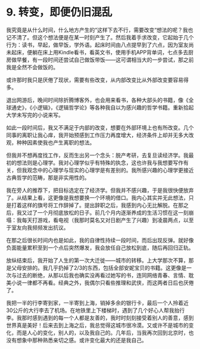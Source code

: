 # 9. 转变，即便仍旧混乱

我究竟是从什么时间，什么地方产生的“这样下去不行，需要改变“想法的呢？我也记不清了。但这个想法便是在某一时刻产生了。然后我着手求改变，它起始于几个行为：读书，早起，做早饭，学外语。起床时间由八点提早到了六点，因为室友尚未起床，便躺在床上用Kindle看书，看英文书，使用手机APP背单词，七点多去厨房做早餐，有一段时间还尝试自己做饭带饭——这可谓相当大的一步尝试，那之前我是全然不会做饭的。

或许那时我只是厌倦了现状，需要有些改变，从内部改变比从外部改变要容易得多。

退出网游后，晚间时间除折腾博客外，也会用来看书，各种大部头的书籍，像《全球通史》，《小逻辑》，《逻辑哲学论》等各种我自以为感兴趣的哲学书籍。重新拾起大学未写完的小说来写。

如此一段时间后，我又不满足于内部的改变，想要在外部环境上也有所改变。几个同事的离职让我心痒，我开始预感到工作压力再度增大，经济条件上却并无多大改观，种种因素使我也产生离职的想法。

但我并不想再度找工作，反而生出另一个念头：脱产考研，去复旦读经济学。我最初的想法则是心理学。我对心理学似乎有特殊的执念，这也许我与我想要写作有关，但我观念中的心理学与现实的心理学是有差别的。我所感兴趣的心理学更接近古典哲学的范畴，那是非实用性的。

我在旁人的推荐下，把目标选定在了经济学。但我并不感兴趣，于是我很快便放弃了。从结果上看，这更像是我想要换一个环境的借口。我内心其实并无此想法，只是打着这样的旗号将工作辞掉了。提出辞职之后，我感到内心无比解脱。在那之后，我又过了一个月彻底放松的日子。前几个月内逐渐养成的生活习惯在这一刻崩塌：我每天打游戏，看电视（我那时莫名又对日剧产生了兴趣）到凌晨两点，以至于室友向我频频发出抗议。

在那之后很长时间内也是如此，我的自律性持续一段时间，而后出现反弹。就好像负面能量累积至到一个点后突然爆发，我会放任自己放松到底，随后再回归正轨。

放纵结束后，我开始了人生的第一次大迁徙——城市的转移。上大学那次不算，那是父母安排的。我几乎扔掉了2/3的东西，包括全部安妮宝贝的书籍。这更像是一次与过去的断绝，从那以后我也确实没再看过她写的书，连同网络青春、言情、耽美小说一律都不再看。经典之外，我偶尔只看些推理和武侠，而这两者日后也厌倦了。

我把一半的行李寄到家，一半寄到上海，销掉多余的银行卡，最后一个人拎着近30公斤的大行李去了机场。在地铁里上下楼梯时，遇到了几个好心人帮我抬行李。我那时感到遇到的每一个人都是友善的，我时时刻刻接受着别人的善意，感到世界真是美好！后来去到上海之后，我总觉得这城市很冷漠。又或许不是城市的变化，而是人心的变化，别人的，以及我自己的。几年后，当我再次回到北京时，也没有想象中那种熟悉亲切之感。或许变化最大的还是我自己。